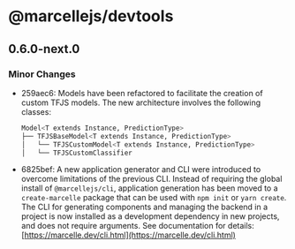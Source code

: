 # @marcellejs/devtools

## 0.6.0-next.0

### Minor Changes

- 259aec6: Models have been refactored to facilitate the creation of custom TFJS models. The new architecture involves the following classes:

  ```bash
  Model<T extends Instance, PredictionType>
  ├── TFJSBaseModel<T extends Instance, PredictionType>
  │   └── TFJSCustomModel<T extends Instance, PredictionType>
  │   └── TFJSCustomClassifier
  ```

- 6825bef: A new application generator and CLI were introduced to overcome limitations of the previous CLI.
  Instead of requiring the global install of `@marcellejs/cli`, application generation has been moved to a `create-marcelle` package that can be used with `npm init` or `yarn create`.
  The CLI for generating components and managing the backend in a project is now installed as a development dependency in new projects, and does not require arguments.
  See documentation for details: [https://marcelle.dev/cli.html](https://marcelle.dev/cli.html)
